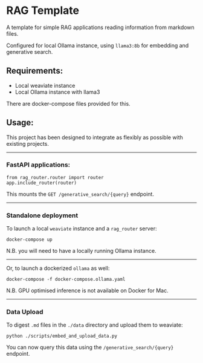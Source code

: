 # RAG Template
A template for simple RAG applications reading information from markdown files.

Configured for local Ollama instance, using `llama3:8b` for embedding and generative search.

## Requirements:
- Local weaviate instance
- Local Ollama instance with llama3
  
There are docker-compose files provided for this.

## Usage:
This project has been designed to integrate as flexibly as possible with existing projects.

---
### FastAPI applications:
```
from rag_router.router import router
app.include_router(router)
```
This mounts the `GET /generative_search/{query}` endpoint.

---
### Standalone deployment
To launch a local `weaviate` instance and a `rag_router` server:

`docker-compose up` 

N.B. you will need to have a locally running Ollama instance.

---

Or, to launch a dockerized `ollama` as well: 

`docker-compose -f docker-compose.ollama.yaml`

N.B. GPU optimised inference is not available on Docker for Mac.

---

### Data Upload

To digest `.md` files in the `./data` directory and upload them to weaviate: 

`python ./scripts/embed_and_upload_data.py`

You can now query this data using the `/generative_search/{query}` endpoint.
